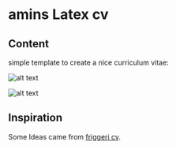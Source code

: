 # amins Latex cv

## Content
simple template to create a nice curriculum vitae:

![alt text](https://github.com/aminabromand/curriculumVitaeTex/readmeImages/firstPage.png "Logo Title Text 1")

![alt text](https://github.com/aminabromand/curriculumVitaeTex/readmeImages/secondPage.png "Logo Title Text 2")

## Inspiration
Some Ideas came from [friggeri cv](https://de.sharelatex.com/templates/cv-or-resume/fancy-cv).